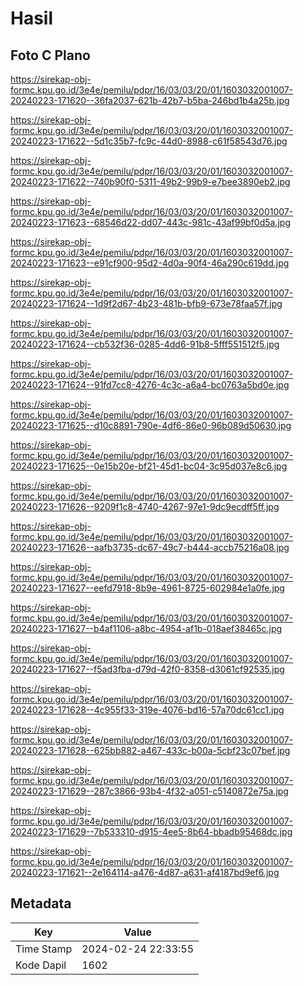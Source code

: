 # Hasil

## Foto C Plano

https://sirekap-obj-formc.kpu.go.id/3e4e/pemilu/pdpr/16/03/03/20/01/1603032001007-20240223-171620--36fa2037-621b-42b7-b5ba-246bd1b4a25b.jpg

https://sirekap-obj-formc.kpu.go.id/3e4e/pemilu/pdpr/16/03/03/20/01/1603032001007-20240223-171622--5d1c35b7-fc9c-44d0-8988-c61f58543d76.jpg

https://sirekap-obj-formc.kpu.go.id/3e4e/pemilu/pdpr/16/03/03/20/01/1603032001007-20240223-171622--740b90f0-5311-49b2-99b9-e7bee3890eb2.jpg

https://sirekap-obj-formc.kpu.go.id/3e4e/pemilu/pdpr/16/03/03/20/01/1603032001007-20240223-171623--68546d22-dd07-443c-981c-43af99bf0d5a.jpg

https://sirekap-obj-formc.kpu.go.id/3e4e/pemilu/pdpr/16/03/03/20/01/1603032001007-20240223-171623--e91cf900-95d2-4d0a-90f4-46a290c619dd.jpg

https://sirekap-obj-formc.kpu.go.id/3e4e/pemilu/pdpr/16/03/03/20/01/1603032001007-20240223-171624--1d9f2d67-4b23-481b-bfb9-673e78faa57f.jpg

https://sirekap-obj-formc.kpu.go.id/3e4e/pemilu/pdpr/16/03/03/20/01/1603032001007-20240223-171624--cb532f36-0285-4dd6-91b8-5fff551512f5.jpg

https://sirekap-obj-formc.kpu.go.id/3e4e/pemilu/pdpr/16/03/03/20/01/1603032001007-20240223-171624--91fd7cc8-4276-4c3c-a6a4-bc0763a5bd0e.jpg

https://sirekap-obj-formc.kpu.go.id/3e4e/pemilu/pdpr/16/03/03/20/01/1603032001007-20240223-171625--d10c8891-790e-4df6-86e0-96b089d50630.jpg

https://sirekap-obj-formc.kpu.go.id/3e4e/pemilu/pdpr/16/03/03/20/01/1603032001007-20240223-171625--0e15b20e-bf21-45d1-bc04-3c95d037e8c6.jpg

https://sirekap-obj-formc.kpu.go.id/3e4e/pemilu/pdpr/16/03/03/20/01/1603032001007-20240223-171626--9209f1c8-4740-4267-97e1-9dc9ecdff5ff.jpg

https://sirekap-obj-formc.kpu.go.id/3e4e/pemilu/pdpr/16/03/03/20/01/1603032001007-20240223-171626--aafb3735-dc67-49c7-b444-accb75216a08.jpg

https://sirekap-obj-formc.kpu.go.id/3e4e/pemilu/pdpr/16/03/03/20/01/1603032001007-20240223-171627--eefd7918-8b9e-4961-8725-602984e1a0fe.jpg

https://sirekap-obj-formc.kpu.go.id/3e4e/pemilu/pdpr/16/03/03/20/01/1603032001007-20240223-171627--b4af1106-a8bc-4954-af1b-018aef38465c.jpg

https://sirekap-obj-formc.kpu.go.id/3e4e/pemilu/pdpr/16/03/03/20/01/1603032001007-20240223-171627--f5ad3fba-d79d-42f0-8358-d3061cf92535.jpg

https://sirekap-obj-formc.kpu.go.id/3e4e/pemilu/pdpr/16/03/03/20/01/1603032001007-20240223-171628--4c955f33-319e-4076-bd16-57a70dc61cc1.jpg

https://sirekap-obj-formc.kpu.go.id/3e4e/pemilu/pdpr/16/03/03/20/01/1603032001007-20240223-171628--625bb882-a467-433c-b00a-5cbf23c07bef.jpg

https://sirekap-obj-formc.kpu.go.id/3e4e/pemilu/pdpr/16/03/03/20/01/1603032001007-20240223-171629--287c3866-93b4-4f32-a051-c5140872e75a.jpg

https://sirekap-obj-formc.kpu.go.id/3e4e/pemilu/pdpr/16/03/03/20/01/1603032001007-20240223-171629--7b533310-d915-4ee5-8b64-bbadb95468dc.jpg

https://sirekap-obj-formc.kpu.go.id/3e4e/pemilu/pdpr/16/03/03/20/01/1603032001007-20240223-171621--2e164114-a476-4d87-a631-af4187bd9ef6.jpg


## Metadata

| Key        | Value               |
| ---------- | ------------------- |
| Time Stamp | 2024-02-24 22:33:55 |
| Kode Dapil | 1602                |



